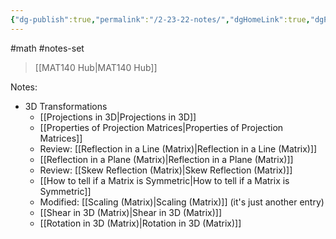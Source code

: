 ```yaml
---
{"dg-publish":true,"permalink":"/2-23-22-notes/","dgHomeLink":true,"dgPassFrontmatter":false}
---
```


#math #notes-set 
> [[MAT140 Hub|MAT140 Hub]]

Notes:
* 3D Transformations
	* [[Projections in 3D|Projections in 3D]]
	* [[Properties of Projection Matrices|Properties of Projection Matrices]]
	* Review: [[Reflection in a Line (Matrix)|Reflection in a Line (Matrix)]]
	* [[Reflection in a Plane (Matrix)|Reflection in a Plane (Matrix)]]
	* Review: [[Skew Reflection (Matrix)|Skew Reflection (Matrix)]]
	* [[How to tell if a Matrix is Symmetric|How to tell if a Matrix is Symmetric]]
	* Modified: [[Scaling (Matrix)|Scaling (Matrix)]] (it's just another entry)
	* [[Shear in 3D (Matrix)|Shear in 3D (Matrix)]]
	* [[Rotation in 3D (Matrix)|Rotation in 3D (Matrix)]]